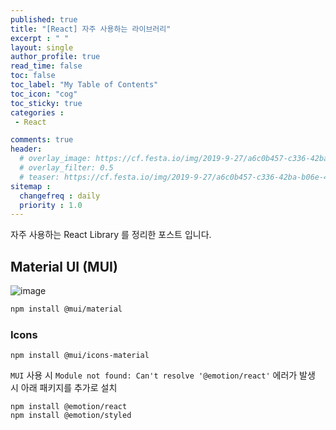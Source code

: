 ```yaml
---
published: true
title: "[React] 자주 사용하는 라이브러리"
excerpt : " "
layout: single
author_profile: true
read_time: false
toc: false
toc_label: "My Table of Contents"
toc_icon: "cog"
toc_sticky: true
categories :
 - React

comments: true
header:
  # overlay_image: https://cf.festa.io/img/2019-9-27/a6c0b457-c336-42ba-b06e-462de90ada91.jpg
  # overlay_filter: 0.5
  # teaser: https://cf.festa.io/img/2019-9-27/a6c0b457-c336-42ba-b06e-462de90ada91.jpg
sitemap :
  changefreq : daily
  priority : 1.0
---
```


자주 사용하는 React Library 를 정리한 포스트 입니다.

## Material UI (MUI)

![image](https://media.vlpt.us/images/sunkim01/post/ab1bc5e7-5c3d-4d61-8b49-6feba35492a0/MeterialUI.png)

  
~~~bash
npm install @mui/material
~~~

### Icons

~~~
npm install @mui/icons-material
~~~

`MUI` 사용 시 `Module not found: Can't resolve '@emotion/react'` 에러가 발생 시 아래 패키지를 추가로 설치

~~~
npm install @emotion/react 
npm install @emotion/styled
~~~